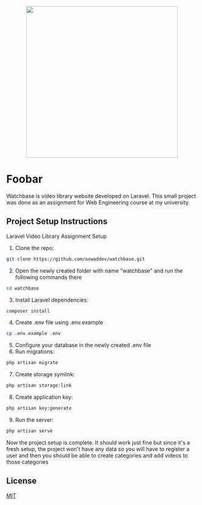 <p align="center"><img src="https://res.cloudinary.com/dtfbvvkyp/image/upload/v1566331377/laravel-logolockup-cmyk-red.svg" width="400"></p>

# Foobar

Watchbase is video library website developed on Laravel. This small project was done as an assignment for Web Engineering course at my university.

## Project Setup Instructions

Laravel Video Library Assignment Setup

1. Clone the repo:

```bash
git clone https://github.com/aswaddev/watchbase.git
```

2. Open the newly created folder with name "watchbase" and run the following commands there

```bash
cd watchbase
```

3. Install Laravel dependencies:

```bash
composer install
```

4. Create .env file using .env.example

```bash
cp .env.example .env
```

5. Configure your database in the newly created .env file
6. Run migrations:

```bash
php artisan migrate
```

7. Create storage symlink:

```bash
php artisan storage:link
```

8. Create application key:

```bash
php artisan key:generate
```

9. Run the server:

```bash
php artisan serve
```

Now the project setup is complete. It should work just fine but since it's a fresh setup, the project won't have any data so you will have to register a user and then you should be able to create categories and add videos to those categories

## License

[MIT](https://choosealicense.com/licenses/mit/)
